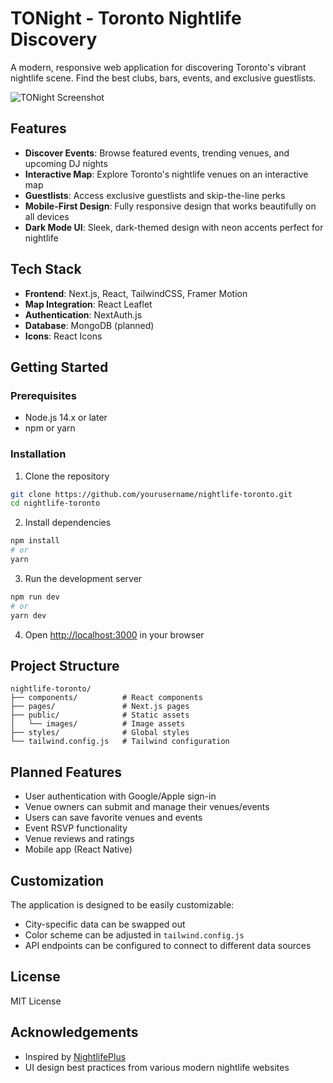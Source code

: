 # TONight - Toronto Nightlife Discovery

A modern, responsive web application for discovering Toronto's vibrant nightlife scene. Find the best clubs, bars, events, and exclusive guestlists.

![TONight Screenshot](public/images/screenshot.jpg)

## Features

- **Discover Events**: Browse featured events, trending venues, and upcoming DJ nights
- **Interactive Map**: Explore Toronto's nightlife venues on an interactive map
- **Guestlists**: Access exclusive guestlists and skip-the-line perks
- **Mobile-First Design**: Fully responsive design that works beautifully on all devices
- **Dark Mode UI**: Sleek, dark-themed design with neon accents perfect for nightlife

## Tech Stack

- **Frontend**: Next.js, React, TailwindCSS, Framer Motion
- **Map Integration**: React Leaflet
- **Authentication**: NextAuth.js
- **Database**: MongoDB (planned)
- **Icons**: React Icons

## Getting Started

### Prerequisites

- Node.js 14.x or later
- npm or yarn

### Installation

1. Clone the repository
```bash
git clone https://github.com/yourusername/nightlife-toronto.git
cd nightlife-toronto
```

2. Install dependencies
```bash
npm install
# or
yarn
```

3. Run the development server
```bash
npm run dev
# or
yarn dev
```

4. Open [http://localhost:3000](http://localhost:3000) in your browser

## Project Structure

```
nightlife-toronto/
├── components/          # React components
├── pages/               # Next.js pages
├── public/              # Static assets
│   └── images/          # Image assets
├── styles/              # Global styles
└── tailwind.config.js   # Tailwind configuration
```

## Planned Features

- User authentication with Google/Apple sign-in
- Venue owners can submit and manage their venues/events
- Users can save favorite venues and events
- Event RSVP functionality
- Venue reviews and ratings
- Mobile app (React Native)

## Customization

The application is designed to be easily customizable:

- City-specific data can be swapped out
- Color scheme can be adjusted in `tailwind.config.js`
- API endpoints can be configured to connect to different data sources

## License

MIT License

## Acknowledgements

- Inspired by [NightlifePlus](https://www.nightlifeplus.app)
- UI design best practices from various modern nightlife websites 